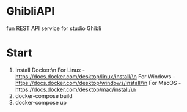 # GhibliAPI
fun REST API service for studio Ghibli

# Start

1. Install Docker:\n
For Linux - https://docs.docker.com/desktop/linux/install/\n
For Windows - https://docs.docker.com/desktop/windows/install/\n
For MacOS - https://docs.docker.com/desktop/mac/install/\n
2. docker-compose build
3. docker-compose up
